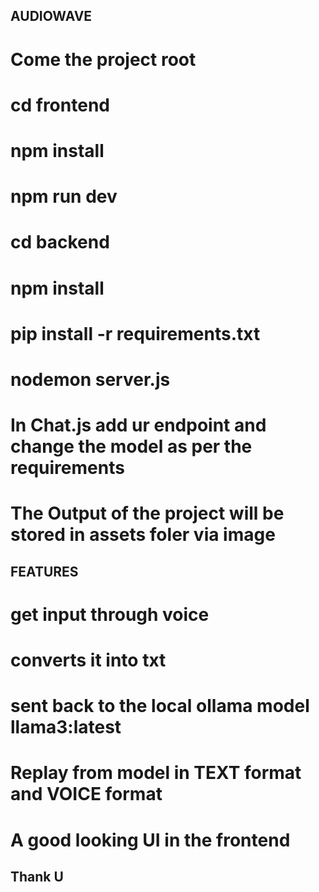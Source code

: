 ## AUDIOWAVE

# Come the project root 

# cd frontend 
# npm install
# npm run dev

# cd backend
# npm install
# pip install -r requirements.txt
# nodemon server.js

# In Chat.js add ur endpoint and change the model as per the requirements 

# The Output of the project will be stored in assets foler via image

## FEATURES

# get input through voice 
# converts it into txt
# sent back to the local ollama model llama3:latest
# Replay from model in TEXT format and VOICE format
# A good looking UI in the frontend


## Thank U



